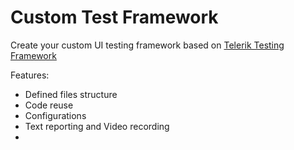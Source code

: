 Custom Test Framework
=====================

Create your custom UI testing framework based on <a href="http://www.telerik.com/teststudio/testing-framework" target="_blank">Telerik Testing Framework</a>

Features:
- Defined files structure
- Code reuse
- Configurations
- Text reporting and Video recording
- 
